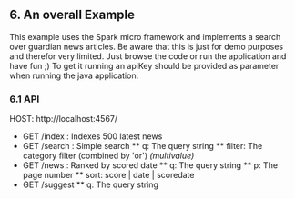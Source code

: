 ## 6. An overall Example

This example uses the Spark micro framework and implements a search over guardian
news articles. Be aware that this is just for demo purposes and therefor very limited.
Just browse the code or run the application and have fun ;)
To get it running an apiKey should be provided as parameter when running the java application. 

### 6.1 API

HOST: http://localhost:4567/

* GET /index : Indexes 500 latest news
* GET /search : Simple search
** q: The query string
** filter: The category filter (combined by 'or') *(multivalue)*
* GET /news : Ranked by scored date
** q: The query string
** p: The page number
** sort: score | date | scoredate
* GET /suggest
** q: The query string 
   
